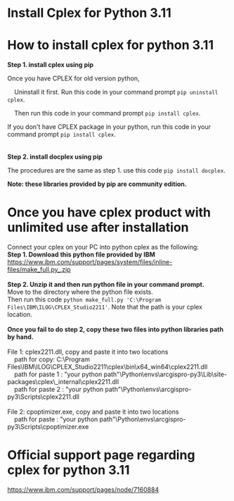 # Install Cplex for Python 3.11

# How to install cplex for python 3.11

<b>Step 1. install cplex using pip</b>

Once you have CPLEX for old version python, 

&nbsp;&nbsp;&nbsp;&nbsp;Uninstall it first. Run this code in your command prompt `pip uninstall cplex`. 

&nbsp;&nbsp;&nbsp;&nbsp;Then run this code in your command prompt `pip install cplex`.

If you don't have CPLEX package in your python, run this code in your command prompt `pip install cplex`.  
<br/><br/>
<b>Step 2. install docplex using pip</b>

The procedures are the same as step 1. use this code `pip install docplex`.

<b>Note: these libraries provided by pip are community edition.</b>

# Once you have cplex product with unlimited use after installation
Connect your cplex on your PC into python cplex as the following:
<br/>
<b>Step 1. Download this python file provided by IBM</b>  
https://www.ibm.com/support/pages/system/files/inline-files/make_full.py_.zip
<br/><br/>
<b>Step 2. Unzip it and then run python file in your command prompt.</b>  
Move to the directory where the python file exists.  
Then run this code `python make_full.py 'C:\Program Files\IBM\ILOG\CPLEX_Studio2211'`.
Note that the path is your cplex location.
<br/><br/>
<b>Once you fail to do step 2, copy these two files into python libraries path by hand.</b>
<br/><br/>
File 1: cplex2211.dll, copy and paste it into two locations  
&nbsp;&nbsp;&nbsp;&nbsp;path for copy: C:\\Program Files\\IBM\\ILOG\\CPLEX_Studio2211\\cplex\\bin\\x64_win64\\cplex2211.dll  
&nbsp;&nbsp;&nbsp;&nbsp;path for paste 1 : "your python path"\\Python\\envs\\arcgispro-py3\\Lib\\site-packages\\cplex\\_internal\\cplex2211.dll  
&nbsp;&nbsp;&nbsp;&nbsp;path for paste 2 : "your python path"\\Python\\envs\\arcgispro-py3\\Scripts\\cplex2211.dll  
<br/>
File 2: cpoptimizer.exe, copy and paste it into two locations  
&nbsp;&nbsp;&nbsp;&nbsp;path for paste : "your python path"\\Python\\envs\\arcgispro-py3\\Scripts\\cpoptimizer.exe



# Official support page regarding cplex for python 3.11
https://www.ibm.com/support/pages/node/7160884

